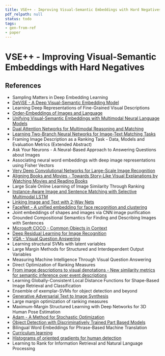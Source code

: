 ```yaml
---
title: VSE++ - Improving Visual-Semantic Embeddings with Hard Negatives
pdf_relpath: null
status: todo
tags:
- gen-from-ref
- paper
---
```


# VSE++ - Improving Visual-Semantic Embeddings with Hard Negatives

## References

- Sampling Matters in Deep Embedding Learning
- [DeViSE - A Deep Visual-Semantic Embedding Model](./devise-a-deep-visual-semantic-embedding-model.md)
- Learning Deep Representations of Fine-Grained Visual Descriptions
- [Order-Embeddings of Images and Language](./order-embeddings-of-images-and-language.md)
- [Unifying Visual-Semantic Embeddings with Multimodal Neural Language Models](./unifying-visual-semantic-embeddings-with-multimodal-neural-language-models.md)
- [Dual Attention Networks for Multimodal Reasoning and Matching](./dual-attention-networks-for-multimodal-reasoning-and-matching.md)
- [Learning Two-Branch Neural Networks for Image-Text Matching Tasks](./learning-two-branch-neural-networks-for-image-text-matching-tasks.md)
- Framing Image Description as a Ranking Task - Data, Models and Evaluation Metrics (Extended Abstract)
- Ask Your Neurons - A Neural-Based Approach to Answering Questions about Images
- Associating neural word embeddings with deep image representations using Fisher Vectors
- [Very Deep Convolutional Networks for Large-Scale Image Recognition](./very-deep-convolutional-networks-for-large-scale-image-recognition.md)
- [Aligning Books and Movies - Towards Story-Like Visual Explanations by Watching Movies and Reading Books](./aligning-books-and-movies-towards-story-like-visual-explanations-by-watching-movies-and-reading-books.md)
- Large Scale Online Learning of Image Similarity Through Ranking
- [Instance-Aware Image and Sentence Matching with Selective Multimodal LSTM](./instance-aware-image-and-sentence-matching-with-selective-multimodal-lstm.md)
- [Linking Image and Text with 2-Way Nets](./linking-image-and-text-with-2-way-nets.md)
- [FaceNet - A unified embedding for face recognition and clustering](./facenet-a-unified-embedding-for-face-recognition-and-clustering.md)
- Joint embeddings of shapes and images via CNN image purification
- Grounded Compositional Semantics for Finding and Describing Images with Sentences
- [Microsoft COCO - Common Objects in Context](./microsoft-coco-common-objects-in-context.md)
- [Deep Residual Learning for Image Recognition](./deep-residual-learning-for-image-recognition.md)
- [VQA - Visual Question Answering](./vqa-visual-question-answering.md)
- Learning structural SVMs with latent variables
- Large Margin Methods for Structured and Interdependent Output Variables
- Measuring Machine Intelligence Through Visual Question Answering
- Direct Optimization of Ranking Measures
- [From image descriptions to visual denotations - New similarity metrics for semantic inference over event descriptions](./from-image-descriptions-to-visual-denotations-new-similarity-metrics-for-semantic-inference-over-event-descriptions.md)
- Learning Globally-Consistent Local Distance Functions for Shape-Based Image Retrieval and Classification
- Ensemble of exemplar-SVMs for object detection and beyond
- [Generative Adversarial Text to Image Synthesis](./generative-adversarial-text-to-image-synthesis.md)
- Large margin optimization of ranking measures
- Maximum-Margin Structured Learning with Deep Networks for 3D Human Pose Estimation
- [Adam - A Method for Stochastic Optimization](./adam-a-method-for-stochastic-optimization.md)
- [Object Detection with Discriminatively Trained Part Based Models](./object-detection-with-discriminatively-trained-part-based-models.md)
- Bilingual Word Embeddings for Phrase-Based Machine Translation
- [Curriculum learning](./curriculum-learning.md)
- [Histograms of oriented gradients for human detection](./histograms-of-oriented-gradients-for-human-detection.md)
- Learning to Rank for Information Retrieval and Natural Language Processing
